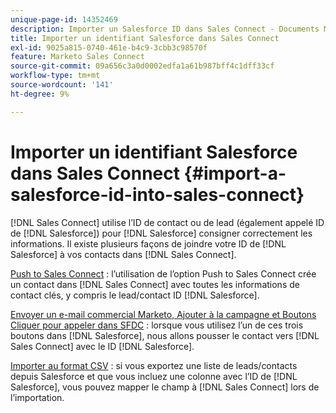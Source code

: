 ```yaml
---
unique-page-id: 14352469
description: Importer un Salesforce ID dans Sales Connect - Documents Marketo - Documentation du produit
title: Importer un identifiant Salesforce dans Sales Connect
exl-id: 9025a815-0740-461e-b4c9-3cbb3c98570f
feature: Marketo Sales Connect
source-git-commit: 09a656c3a0d0002edfa1a61b987bff4c1dff33cf
workflow-type: tm+mt
source-wordcount: '141'
ht-degree: 9%

---
```


# Importer un identifiant Salesforce dans Sales Connect {#import-a-salesforce-id-into-sales-connect}

[!DNL Sales Connect] utilise l’ID de contact ou de lead (également appelé ID de [!DNL Salesforce]) pour [!DNL Salesforce] consigner correctement les informations. Il existe plusieurs façons de joindre votre ID de [!DNL Salesforce] à vos contacts dans [!DNL Sales Connect].

[Push to Sales Connect](/help/marketo/product-docs/marketo-sales-connect/crm/salesforce-customization/push-to-sales-connect.md) : l’utilisation de l’option Push to Sales Connect crée un contact dans
[!DNL Sales Connect] avec toutes les informations de contact clés, y compris le lead/contact
ID [!DNL Salesforce].

[Envoyer un e-mail commercial Marketo, Ajouter à la campagne et Boutons Cliquer pour appeler dans SFDC](/help/marketo/product-docs/marketo-sales-connect/crm/salesforce-customization/how-to-install-sales-connect-buttons-in-salesforce.md) : lorsque vous utilisez l’un de ces trois boutons dans
[!DNL Salesforce], nous allons pousser le contact vers
[!DNL Sales Connect] avec le
ID [!DNL Salesforce].

[Importer au format CSV](/help/marketo/product-docs/marketo-sales-connect/people/managing-contacts/import-contacts-via-csv.md) : si vous exportez une liste de leads/contacts depuis Salesforce et que vous incluez une colonne avec l’ID de [!DNL Salesforce], vous pouvez mapper le champ à [!DNL Sales Connect] lors de l’importation.
